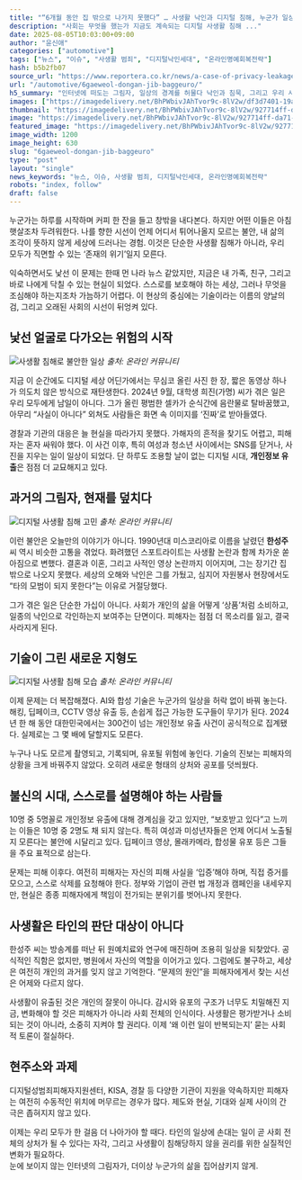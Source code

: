 ```yaml
---
title: "“6개월 동안 집 밖으로 나가지 못했다” … 사생활 낙인과 디지털 침해, 누군가 일상이 공격받는다"
description: "사회는 무엇을 했는가 지금도 계속되는 디지털 사생활 침해 ..."
date: 2025-08-05T10:03:00+09:00
author: "윤신애"
categories: ["automotive"]
tags: ["뉴스", "이슈", "사생활 범죄", "디지털낙인세대", "온라인명예회복전략"]
hash: b5b2fb07
source_url: "https://www.reportera.co.kr/news/a-case-of-privacy-leakage/"
url: "/automotive/6gaeweol-dongan-jib-baggeuro/"
h5_summary: "인터넷에 떠도는 그림자, 일상의 경계를 허물다 낙인과 침묵, 그리고 우리 사회의 새로운 긴장"
images: ["https://imagedelivery.net/BhPWbivJAhTvor9c-8lV2w/df3d7401-19a3-45b9-94e8-fb7221ed7800/public", "https://imagedelivery.net/BhPWbivJAhTvor9c-8lV2w/7983d194-7ba9-41e9-559a-54b987e73800/public", "https://imagedelivery.net/BhPWbivJAhTvor9c-8lV2w/927714ff-da71-4a4f-dbde-07b6410c1900/public", "https://imagedelivery.net/BhPWbivJAhTvor9c-8lV2w/8028307a-bcdd-4b5f-c818-9ec7d7d75600/public"]
thumbnail: "https://imagedelivery.net/BhPWbivJAhTvor9c-8lV2w/927714ff-da71-4a4f-dbde-07b6410c1900/public"
image: "https://imagedelivery.net/BhPWbivJAhTvor9c-8lV2w/927714ff-da71-4a4f-dbde-07b6410c1900/public"
featured_image: "https://imagedelivery.net/BhPWbivJAhTvor9c-8lV2w/927714ff-da71-4a4f-dbde-07b6410c1900/public"
image_width: 1200
image_height: 630
slug: "6gaeweol-dongan-jib-baggeuro"
type: "post"
layout: "single"
news_keywords: "뉴스, 이슈, 사생활 범죄, 디지털낙인세대, 온라인명예회복전략"
robots: "index, follow"
draft: false
---
```


누군가는 하루를 시작하며 커피 한 잔을 들고 창밖을 내다본다. 하지만 어떤 이들은 아침 햇살조차 두려워한다. 나를 향한 시선이 언제 어디서 튀어나올지 모르는 불안, 내 삶의 조각이 뜻하지 않게 세상에 드러나는 경험. 이것은 단순한 사생활 침해가 아니라, 우리 모두가 직면할 수 있는 ‘존재의 위기’일지 모른다.

익숙하면서도 낯선 이 문제는 한때 먼 나라 뉴스 같았지만, 지금은 내 가족, 친구, 그리고 바로 나에게 닥칠 수 있는 현실이 되었다. 스스로를 보호해야 하는 세상, 그러나 무엇을 조심해야 하는지조차 가늠하기 어렵다. 이 현상의 중심에는 기술이라는 이름의 양날의 검, 그리고 오래된 사회의 시선이 뒤엉켜 있다.

## 낯선 얼굴로 다가오는 위험의 시작

![사생활 침해로 불안한 일상](https://imagedelivery.net/BhPWbivJAhTvor9c-8lV2w/8028307a-bcdd-4b5f-c818-9ec7d7d75600/public)
*출처: 온라인 커뮤니티*


지금 이 순간에도 디지털 세상 어딘가에서는 무심코 올린 사진 한 장, 짧은 동영상 하나가 의도치 않은 방식으로 재탄생한다. 2024년 9월, 대학생 희진(가명) 씨가 겪은 일은 우리 모두에게 남일이 아니다. 그가 올린 평범한 셀카가 순식간에 음란물로 탈바꿈했고, 아무리 “사실이 아니다” 외쳐도 사람들은 화면 속 이미지를 ‘진짜’로 받아들였다.

경찰과 기관의 대응은 늘 현실을 따라가지 못했다. 가해자의 흔적을 찾기도 어렵고, 피해자는 혼자 싸워야 했다. 이 사건 이후, 특히 여성과 청소년 사이에서는 SNS를 닫거나, 사진을 지우는 일이 일상이 되었다. 단 하루도 조용할 날이 없는 디지털 시대, **개인정보 유출**은 점점 더 교묘해지고 있다.

## 과거의 그림자, 현재를 덮치다

![디지털 사생활 침해 고민](https://imagedelivery.net/BhPWbivJAhTvor9c-8lV2w/7983d194-7ba9-41e9-559a-54b987e73800/public)
*출처: 온라인 커뮤니티*


이런 불안은 오늘만의 이야기가 아니다. 1990년대 미스코리아로 이름을 날렸던 **한성주** 씨 역시 비슷한 고통을 겪었다. 화려했던 스포트라이트는 사생활 논란과 함께 차가운 쏟아짐으로 변했다. 결혼과 이혼, 그리고 사적인 영상 논란까지 이어지며, 그는 장기간 집 밖으로 나오지 못했다. 세상의 오해와 낙인은 그를 가뒀고, 심지어 자원봉사 현장에서도 “타의 모범이 되지 못한다”는 이유로 거절당했다.

그가 겪은 일은 단순한 가십이 아니다. 사회가 개인의 삶을 어떻게 ‘상품’처럼 소비하고, 일종의 낙인으로 각인하는지 보여주는 단면이다. 피해자는 점점 더 목소리를 잃고, 결국 사라지게 된다.

## 기술이 그린 새로운 지형도

![디지털 사생활 침해 모습](https://imagedelivery.net/BhPWbivJAhTvor9c-8lV2w/df3d7401-19a3-45b9-94e8-fb7221ed7800/public)
*출처: 온라인 커뮤니티*


이제 문제는 더 복잡해졌다. AI와 합성 기술은 누군가의 일상을 허락 없이 바꿔 놓는다. 해킹, 딥페이크, CCTV 영상 유출 등, 손쉽게 접근 가능한 도구들이 무기가 된다. 2024년 한 해 동안 대한민국에서는 300건이 넘는 개인정보 유출 사건이 공식적으로 집계됐다. 실제로는 그 몇 배에 달할지도 모른다.

누구나 나도 모르게 촬영되고, 기록되며, 유포될 위험에 놓인다. 기술의 진보는 피해자의 상황을 크게 바꿔주지 않았다. 오히려 새로운 형태의 상처와 공포를 덧씌웠다.

## 불신의 시대, 스스로를 설명해야 하는 사람들

10명 중 5명꼴로 개인정보 유출에 대해 경계심을 갖고 있지만, “보호받고 있다”고 느끼는 이들은 10명 중 2명도 채 되지 않는다. 특히 여성과 미성년자들은 언제 어디서 노출될지 모른다는 불안에 시달리고 있다. 딥페이크 영상, 몰래카메라, 합성물 유포 등은 그들을 주요 표적으로 삼는다.

문제는 피해 이후다. 여전히 피해자는 자신의 피해 사실을 ‘입증’해야 하며, 직접 증거를 모으고, 스스로 삭제를 요청해야 한다. 정부와 기업이 관련 법 개정과 캠페인을 내세우지만, 현실은 종종 피해자에게 책임이 전가되는 분위기를 벗어나지 못한다.

## 사생활은 타인의 판단 대상이 아니다

한성주 씨는 방송계를 떠난 뒤 원예치료와 연구에 매진하며 조용히 일상을 되찾았다. 공식적인 직함은 없지만, 병원에서 자신의 역할을 이어가고 있다. 그럼에도 불구하고, 세상은 여전히 개인의 과거를 잊지 않고 기억한다. “문제의 원인”을 피해자에게서 찾는 시선은 어제와 다르지 않다.

사생활이 유출된 것은 개인의 잘못이 아니다. 감시와 유포의 구조가 너무도 치밀해진 지금, 변화해야 할 것은 피해자가 아니라 사회 전체의 인식이다. 사생활은 평가받거나 소비되는 것이 아니라, 소중히 지켜야 할 권리다. 이제 ‘왜 이런 일이 반복되는지’ 묻는 사회적 토론이 절실하다.

## 현주소와 과제

디지털성범죄피해자지원센터, KISA, 경찰 등 다양한 기관이 지원을 약속하지만 피해자는 여전히 수동적인 위치에 머무르는 경우가 많다. 제도와 현실, 기대와 실제 사이의 간극은 좁혀지지 않고 있다.

이제는 우리 모두가 한 걸음 더 나아가야 할 때다. 타인의 일상에 손대는 일이 곧 사회 전체의 상처가 될 수 있다는 자각, 그리고 사생활이 침해당하지 않을 권리를 위한 실질적인 변화가 필요하다.  
눈에 보이지 않는 인터넷의 그림자가, 더이상 누군가의 삶을 집어삼키지 않게.
